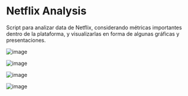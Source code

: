# Netflix Analysis
Script para analizar data de Netflix, considerando métricas importantes dentro de la plataforma, y visualizarlas en forma de algunas gráficas y presentaciones.

![image](https://user-images.githubusercontent.com/79342072/149871022-ee5048ee-beb5-4f82-9b6d-6a98fc24de93.png)

![image](https://user-images.githubusercontent.com/79342072/149871042-d8043010-b8b6-4fa2-960d-886e553b8394.png)

![image](https://user-images.githubusercontent.com/79342072/149871062-cff0cb2a-a52b-4523-8852-267122f80cb1.png)

![image](https://user-images.githubusercontent.com/79342072/149871080-d477e614-67e7-46d6-8ae3-0eb8fcf4bfdd.png)


